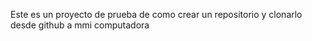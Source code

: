 Este es un proyecto de prueba de como crear un repositorio y clonarlo desde github a mmi computadora